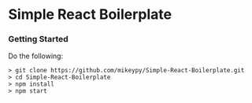# Simple React Boilerplate


### Getting Started


Do the following:

```
> git clone https://github.com/mikeypy/Simple-React-Boilerplate.git
> cd Simple-React-Boilerplate
> npm install
> npm start
```
